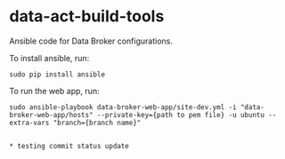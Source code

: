 # data-act-build-tools

Ansible code for Data Broker configurations.

To install ansible, run:

    sudo pip install ansible

To run the web app, run:

    sudo ansible-playbook data-broker-web-app/site-dev.yml -i "data-broker-web-app/hosts" --private-key={path to pem file} -u ubuntu --extra-vars "branch={branch name}"


    * testing commit status update